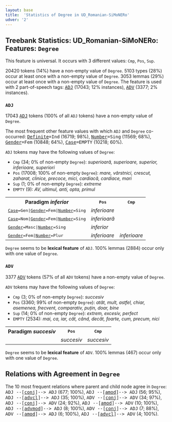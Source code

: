 ```yaml
---
layout: base
title:  'Statistics of Degree in UD_Romanian-SiMoNERo'
udver: '2'
---
```


## Treebank Statistics: UD_Romanian-SiMoNERo: Features: `Degree`

This feature is universal.
It occurs with 3 different values: `Cmp`, `Pos`, `Sup`.

20420 tokens (14%) have a non-empty value of `Degree`.
5103 types (28%) occur at least once with a non-empty value of `Degree`.
3053 lemmas (29%) occur at least once with a non-empty value of `Degree`.
The feature is used with 2 part-of-speech tags: <tt><a href="ro_simonero-pos-ADJ.html">ADJ</a></tt> (17043; 12% instances), <tt><a href="ro_simonero-pos-ADV.html">ADV</a></tt> (3377; 2% instances).

### `ADJ`

17043 <tt><a href="ro_simonero-pos-ADJ.html">ADJ</a></tt> tokens (100% of all `ADJ` tokens) have a non-empty value of `Degree`.

The most frequent other feature values with which `ADJ` and `Degree` co-occurred: <tt><a href="ro_simonero-feat-Definite.html">Definite</a></tt><tt>=Ind</tt> (16719; 98%), <tt><a href="ro_simonero-feat-Number.html">Number</a></tt><tt>=Sing</tt> (11569; 68%), <tt><a href="ro_simonero-feat-Gender.html">Gender</a></tt><tt>=Fem</tt> (10848; 64%), <tt><a href="ro_simonero-feat-Case.html">Case</a></tt><tt>=EMPTY</tt> (10218; 60%).

`ADJ` tokens may have the following values of `Degree`:

* `Cmp` (34; 0% of non-empty `Degree`): <em>superioară, superioare, superior, inferioare, superiori</em>
* `Pos` (17008; 100% of non-empty `Degree`): <em>mare, vârstnici, crescut, zaharat, clinice, precoce, mici, cardiacă, cardiace, mari</em>
* `Sup` (1; 0% of non-empty `Degree`): <em>extreme</em>
* `EMPTY` (9): <em>AV, ultimul, anti, opta, primul</em>

<table>
  <tr><th>Paradigm <i>inferior</i></th><th><tt>Pos</tt></th><th><tt>Cmp</tt></th></tr>
  <tr><td><tt><tt><a href="ro_simonero-feat-Case.html">Case</a></tt><tt>=Gen</tt>|<tt><a href="ro_simonero-feat-Gender.html">Gender</a></tt><tt>=Fem</tt>|<tt><a href="ro_simonero-feat-Number.html">Number</a></tt><tt>=Sing</tt></tt></td><td><em>inferioare</em></td><td></td></tr>
  <tr><td><tt><tt><a href="ro_simonero-feat-Case.html">Case</a></tt><tt>=Nom</tt>|<tt><a href="ro_simonero-feat-Gender.html">Gender</a></tt><tt>=Fem</tt>|<tt><a href="ro_simonero-feat-Number.html">Number</a></tt><tt>=Sing</tt></tt></td><td><em>inferioară</em></td><td></td></tr>
  <tr><td><tt><tt><a href="ro_simonero-feat-Gender.html">Gender</a></tt><tt>=Masc</tt>|<tt><a href="ro_simonero-feat-Number.html">Number</a></tt><tt>=Sing</tt></tt></td><td><em>inferior</em></td><td></td></tr>
  <tr><td><tt><tt><a href="ro_simonero-feat-Gender.html">Gender</a></tt><tt>=Fem</tt>|<tt><a href="ro_simonero-feat-Number.html">Number</a></tt><tt>=Plur</tt></tt></td><td><em>inferioare</em></td><td><em>inferioare</em></td></tr>
</table>

`Degree` seems to be **lexical feature** of `ADJ`. 100% lemmas (2884) occur only with one value of `Degree`.

### `ADV`

3377 <tt><a href="ro_simonero-pos-ADV.html">ADV</a></tt> tokens (57% of all `ADV` tokens) have a non-empty value of `Degree`.

`ADV` tokens may have the following values of `Degree`:

* `Cmp` (3; 0% of non-empty `Degree`): <em>succesiv</em>
* `Pos` (3360; 99% of non-empty `Degree`): <em>atât, mult, astfel, chiar, asemenea, frecvent, comparativ, puțin, doar, bine</em>
* `Sup` (14; 0% of non-empty `Degree`): <em>extrem, excesiv, perfect</em>
* `EMPTY` (2534): <em>mai, ca, iar, cât, când, decât, foarte, cum, precum, nici</em>

<table>
  <tr><th>Paradigm <i>succesiv</i></th><th><tt>Pos</tt></th><th><tt>Cmp</tt></th></tr>
  <tr><td><tt></tt></td><td><em>succesiv</em></td><td><em>succesiv</em></td></tr>
</table>

`Degree` seems to be **lexical feature** of `ADV`. 100% lemmas (467) occur only with one value of `Degree`.

## Relations with Agreement in `Degree`

The 10 most frequent relations where parent and child node agree in `Degree`:
<tt>ADJ --[<tt><a href="ro_simonero-dep-conj.html">conj</a></tt>]--> ADJ</tt> (677; 100%),
<tt>ADJ --[<tt><a href="ro_simonero-dep-amod.html">amod</a></tt>]--> ADJ</tt> (56; 95%),
<tt>ADJ --[<tt><a href="ro_simonero-dep-advcl.html">advcl</a></tt>]--> ADJ</tt> (35; 100%),
<tt>ADV --[<tt><a href="ro_simonero-dep-conj.html">conj</a></tt>]--> ADV</tt> (34; 97%),
<tt>ADJ --[<tt><a href="ro_simonero-dep-conj.html">conj</a></tt>]--> ADV</tt> (24; 92%),
<tt>ADJ --[<tt><a href="ro_simonero-dep-amod.html">amod</a></tt>]--> ADV</tt> (10; 100%),
<tt>ADJ --[<tt><a href="ro_simonero-dep-advmod.html">advmod</a></tt>]--> ADJ</tt> (8; 100%),
<tt>ADV --[<tt><a href="ro_simonero-dep-conj.html">conj</a></tt>]--> ADJ</tt> (7; 88%),
<tt>ADV --[<tt><a href="ro_simonero-dep-amod.html">amod</a></tt>]--> ADJ</tt> (6; 100%),
<tt>ADJ --[<tt><a href="ro_simonero-dep-advcl.html">advcl</a></tt>]--> ADV</tt> (4; 100%).

